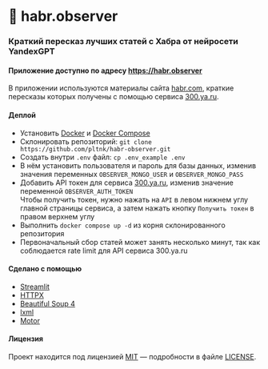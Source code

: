 # 🧐 habr.observer
### Краткий пересказ лучших статей с Хабра от нейросети YandexGPT

#### Приложение доступно по адресу https://habr.observer
В приложении используются материалы сайта [habr.com](https://habr.com), краткие пересказы которых получены с помощью сервиса [300.ya.ru](https://300.ya.ru).

#### Деплой
- Установить [Docker](https://docs.docker.com/engine/install/) и [Docker Compose](https://docs.docker.com/compose/install/)
- Склонировать репозиторий: `git clone https://github.com/pltnk/habr-observer.git`
- Создать внутри `.env` файл: `cp .env_example .env`
- В нём установить пользователя и пароль для базы данных, изменив значения переменных `OBSERVER_MONGO_USER` и `OBSERVER_MONGO_PASS`
- Добавить API токен для сервиса [300.ya.ru](https://300.ya.ru), изменив значение переменной `OBSERVER_AUTH_TOKEN` \
  Чтобы получить токен, нужно нажать на `API` в левом нижнем углу главной страницы сервиса, а затем нажать кнопку `Получить токен` в правом верхнем углу
- Выполнить `docker compose up -d` из корня склонированного репозитория
- Первоначальный сбор статей может занять несколько минут, так как соблюдается rate limit для API сервиса 300.ya.ru

#### Сделано с помощью
- [Streamlit](https://github.com/streamlit/streamlit)
- [HTTPX](https://github.com/encode/httpx)
- [Beautiful Soup 4](https://www.crummy.com/software/BeautifulSoup/)
- [lxml](https://github.com/lxml/lxml)
- [Motor](https://github.com/mongodb/motor)

#### Лицензия
Проект находится под лицензией [MIT](https://choosealicense.com/licenses/mit/) — подробности в файле [LICENSE](LICENSE).
